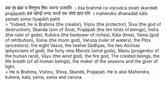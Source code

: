 <section>
<section data-markdown>
## एष ब्रह्मा च विष्णुश्च शिवः स्कन्दः प्रजापतिः ।
ēṣa brahmā ca viṣṇuśca śivaḥ skandaḥ prajāpatiḥ
## महेन्द्रो धनदः कालो यमः सोमो ह्यपां पतिः ॥
mahēndro dhanadaḥ kālo yamaḥ somo hyapāṁ patiḥ
</section>
<section data-markdown>
> “Indeed, he is Brahma (the creator), Viṣṇu (the protector), Śiva (the god of destruction), Skanda (son of Śiva), Prajāpati (the ten lords of beings), Indra (the ruler of gods), Kubera (the bestower of riches), Kāla (time), Yama (god of retribution), Soma (the moon god), Varuṇa (ruler of waters), the Pitṛs (ancestors), the eight Vasus, the twelve Sādhyas, the two Aśvinas (physicians of god), the forty nine Maruts (wind gods), Manu (progenitor of the human race), Vāyu (the wind god), the fire god, The created beings, the life breath (of all human beings), the maker of the seasons and the giver of light.
</section>
<section data-markdown>
> He is Brahma, Vishnu, Shiva, Skands, Prajapati. He is also Mahendra, kubera, kala, yama, soma and varuna.
</section>
</section>
